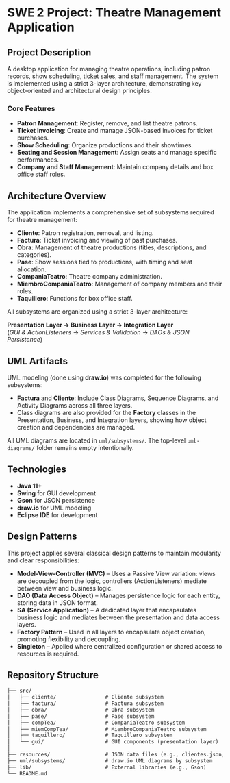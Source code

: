 # SWE 2 Project: Theatre Management Application

## Project Description
A desktop application for managing theatre operations, including patron records, show scheduling, ticket sales, and staff management. The system is implemented using a strict 3-layer architecture, demonstrating key object-oriented and architectural design principles.

### Core Features
- **Patron Management**: Register, remove, and list theatre patrons.
- **Ticket Invoicing**: Create and manage JSON-based invoices for ticket purchases.
- **Show Scheduling**: Organize productions and their showtimes.
- **Seating and Session Management**: Assign seats and manage specific performances.
- **Company and Staff Management**: Maintain company details and box office staff roles.

## Architecture Overview
The application implements a comprehensive set of subsystems required for theatre management:

- **Cliente**: Patron registration, removal, and listing.
- **Factura**: Ticket invoicing and viewing of past purchases.
- **Obra**: Management of theatre productions (titles, descriptions, and categories).
- **Pase**: Show sessions tied to productions, with timing and seat allocation.
- **CompaniaTeatro**: Theatre company administration.
- **MiembroCompaniaTeatro**: Management of company members and their roles.
- **Taquillero**: Functions for box office staff.

All subsystems are organized using a strict 3-layer architecture:

**Presentation Layer → Business Layer → Integration Layer**  
(*GUI & ActionListeners* → *Services & Validation* → *DAOs & JSON Persistence*)

## UML Artifacts
UML modeling (done using **draw.io**) was completed for the following subsystems:
- **Factura** and **Cliente**: Include Class Diagrams, Sequence Diagrams, and Activity Diagrams across all three layers.
- Class diagrams are also provided for the **Factory** classes in the Presentation, Business, and Integration layers, showing how object creation and dependencies are managed.

All UML diagrams are located in `uml/subsystems/`. The top-level `uml-diagrams/` folder remains empty intentionally.

## Technologies
- **Java 11+**
- **Swing** for GUI development
- **Gson** for JSON persistence
- **draw.io** for UML modeling
- **Eclipse IDE** for development

## Design Patterns
This project applies several classical design patterns to maintain modularity and clear responsibilities:

- **Model-View-Controller (MVC)** – Uses a Passive View variation: views are decoupled from the logic, controllers (ActionListeners) mediate between view and business logic.
- **DAO (Data Access Object)** – Manages persistence logic for each entity, storing data in JSON format.
- **SA (Service Application)** – A dedicated layer that encapsulates business logic and mediates between the presentation and data access layers.
- **Factory Pattern** – Used in all layers to encapsulate object creation, promoting flexibility and decoupling.
- **Singleton** – Applied where centralized configuration or shared access to resources is required.

## Repository Structure

```markdown
├── src/
│   ├── cliente/                # Cliente subsystem
│   ├── factura/                # Factura subsystem
│   ├── obra/                   # Obra subsystem
│   ├── pase/                   # Pase subsystem
│   ├── compTea/                # CompaniaTeatro subsystem
│   ├── miemCompTea/            # MiembroCompaniaTeatro subsystem
│   ├── taquillero/             # Taquillero subsystem
│   └── gui/                    # GUI components (presentation layer)
│
├── resources/                  # JSON data files (e.g., clientes.json, facturas.json)
├── uml/subsystems/             # draw.io UML diagrams by subsystem
├── lib/                        # External libraries (e.g., Gson)
└── README.md
